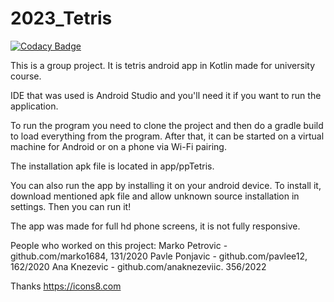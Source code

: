 # 2023_Tetris

[![Codacy Badge](https://app.codacy.com/project/badge/Grade/ca3820053f8a46d8961e7f0da28ba3c7)](https://app.codacy.com/gh/matf-pp/2023_Tetris/dashboard?utm_source=gh&utm_medium=referral&utm_content=&utm_campaign=Badge_grade)

This is a group project.
It is tetris android app in Kotlin made for university course.

IDE that was used is Android Studio and you'll need it if you want to run the application.

To run the program you need to clone the project and then do a gradle build to load everything from the program. After that, it can be started on a virtual machine for Android or on a phone via Wi-Fi pairing.

The installation apk file is located in app/ppTetris.

You can also run the app by installing it on your android device. To install it, download mentioned apk file and allow unknown source installation in settings. Then you can run it!

The app was made for full hd phone screens, it is not fully responsive.


People who worked on this project:
Marko Petrovic - github.com/marko1684, 131/2020
Pavle Ponjavic - github.com/pavlee12, 162/2020
Ana Knezevic - github.com/anaknezeviic. 356/2022


Thanks https://icons8.com
